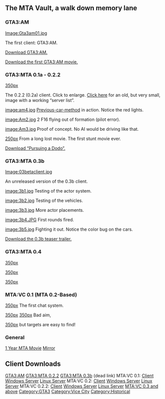 The MTA Vault, a walk down memory lane
--------------------------------------

### GTA3:AM

[Image:Gta3am01.jpg](/Image:Gta3am01.jpg.md "wikilink")

The first client: GTA3:AM.

[Download GTA3:AM.](http://files.mtasa.com/apps/pre-0.1/gta3am01a.zip)

[Download the first GTA3:AM movie.](http://files.mtasa.com/media/gta3am/first_movie.zip)

### GTA3:MTA 0.1a - 0.2.2

[350px](/Image:022client.png.md "wikilink")

The 0.2.2 (0.2a) client. Click to enlarge. [Click here](http://wiki.multitheftauto.com/images/1/1b/02aclientsmall.jpg) for an old, but very small, image with a working “server list”.

[image:am4.jpg](/image:am4.jpg.md "wikilink")
[Previous-car-method](/Previous-car-method.md "wikilink") in action. Notice the red lights.

[image:Am2.jpg](/image:Am2.jpg.md "wikilink")
2 F16 flying out of formation (pilot error).

[image:Am3.jpg](/image:Am3.jpg.md "wikilink")
Proof of concept. No AI would be driving like that.

[250px](/image:Am1.jpg.md "wikilink")
From a long lost movie. The first stunt movie ever.

[Download “Pursuing a Dodo”.](http://files.mtasa.com/media/gta3mta/Videos/gta3mta-movie2.zip)

### GTA3:MTA 0.3b

[Image:03betaclient.jpg](/Image:03betaclient.jpg.md "wikilink")

An unreleased version of the 0.3b client.

[image:3b1.jpg](/image:3b1.jpg.md "wikilink")
Testing of the actor system.

[image:3b2.jpg](/image:3b2.jpg.md "wikilink")
Testing of the vehicles.

[image:3b3.jpg](/image:3b3.jpg.md "wikilink")
More actor placements.

[image:3b4.JPG](/image:3b4.JPG.md "wikilink")
First rounds fired.

[image:3b5.jpg](/image:3b5.jpg.md "wikilink")
Fighting it out. Notice the color bug on the cars.

[Download the 0.3b teaser trailer.](http://files.mtasa.com/media/gta3mta/Videos/mta0.3binprogress3.rar)

### GTA3:MTA 0.4

[350px](/image:4b1.jpg.md "wikilink")

[350px](/image:4b2.jpg.md "wikilink")

[350px](/image:4b3.jpg.md "wikilink")

### MTA:VC 0.1 (MTA 0.2-Based)

[350px](/image:vc0.1-1.jpg.md "wikilink")
The first chat system.

[350px](/image:vc0.1-2.jpg.md "wikilink")
[350px](/image:vc0.1-3.jpg.md "wikilink")
Bad aim,

[350px](/image:vc0.1-4.jpg.md "wikilink")
but targets are easy to find!

### General

[1 Year MTA Movie](http://www.gonnaplay.com/fileInfo.php?g=20101&f=10) [Mirror](http://files.mtasa.com/media/1yrmta.zip)

Client Downloads
----------------

[GTA3:AM](http://files.mtasa.com/apps/pre-0.1/gta3am01a.zip)
[GTA3:MTA 0.2.2](http://files.mtasa.com/apps/0.2/mta022_client_gta3.exe)
[GTA3:MTA 0.3b](http://multitheftauto.com/mta_archived/mta03b.zip) (dead link)
MTA:VC 0.1: [Client](http://files.mtasa.com/apps/0.1/mta01_client.exe) [Windows Server](http://files.mtasa.com/apps/0.1/mta01_server_win32.zip) [Linux Server](http://files.mtasa.com/apps/0.1/mta01_server_linux.tar.gz)
MTA:VC 0.2: [Client](http://files.mtasa.com/apps/0.2/mta020_client_gtavc.exe) [Windows Server](http://files.mtasa.com/apps/0.2/mta020_server_win32.zip) [Linux Server](http://files.mtasa.com/apps/0.2/mta020_server_linux.tar.gz)
MTA:VC 0.2.2: [Client](http://files.mtasa.com/apps/0.2/mta022_client_gtavc.exe) [Windows Server](http://files.mtasa.com/apps/0.2/mta022_server_win32.zip) [Linux Server](http://files.mtasa.com/apps/0.2/mta022_server_linux.tar.gz)
[MTA:VC 0.3 and above](http://files.mtasa.com/apps/)
[Category:GTA3](/Category:GTA3.md "wikilink") [Category:Vice City](/Category:Vice_City.md "wikilink") [Category:Historical](/Category:Historical.md "wikilink")
